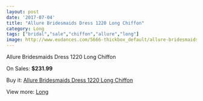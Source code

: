 ```yaml
---
layout: post
date: '2017-07-04'
title: "Allure Bridesmaids Dress 1220 Long Chiffon"
category: Long
tags: ["bridal","sale","chiffon","allure","long"]
image: http://www.eudances.com/5666-thickbox_default/allure-bridesmaids-dress-1220-long-chiffon.jpg
---
```

Allure Bridesmaids Dress 1220 Long Chiffon

On Sales: **$231.99**
<a href="https://www.eudances.com/en/long/1964-allure-bridesmaids-dress-1220-long-chiffon.html"><amp-img layout="responsive" width="600" height="600" src="//www.eudances.com/5666-thickbox_default/allure-bridesmaids-dress-1220-long-chiffon.jpg" alt="Allure Bridesmaids Dress 1220 Long Chiffon 0" /></a>
<a href="https://www.eudances.com/en/long/1964-allure-bridesmaids-dress-1220-long-chiffon.html"><amp-img layout="responsive" width="600" height="600" src="//www.eudances.com/5667-thickbox_default/allure-bridesmaids-dress-1220-long-chiffon.jpg" alt="Allure Bridesmaids Dress 1220 Long Chiffon 1" /></a>

Buy it: [Allure Bridesmaids Dress 1220 Long Chiffon](https://www.eudances.com/en/long/1964-allure-bridesmaids-dress-1220-long-chiffon.html "Allure Bridesmaids Dress 1220 Long Chiffon")

View more: [Long](https://www.eudances.com/en/21-long "Long")